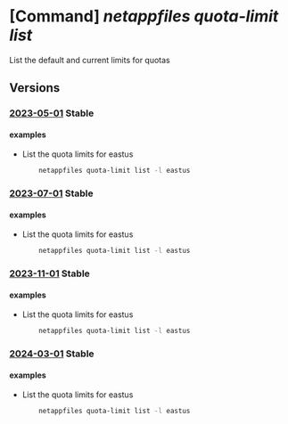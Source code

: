 # [Command] _netappfiles quota-limit list_

List the default and current limits for quotas

## Versions

### [2023-05-01](/Resources/mgmt-plane/L3N1YnNjcmlwdGlvbnMve30vcHJvdmlkZXJzL21pY3Jvc29mdC5uZXRhcHAvbG9jYXRpb25zL3t9L3F1b3RhbGltaXRz/2023-05-01.xml) **Stable**

<!-- mgmt-plane /subscriptions/{}/providers/microsoft.netapp/locations/{}/quotalimits 2023-05-01 -->

#### examples

- List the quota limits for eastus
    ```bash
        netappfiles quota-limit list -l eastus
    ```

### [2023-07-01](/Resources/mgmt-plane/L3N1YnNjcmlwdGlvbnMve30vcHJvdmlkZXJzL21pY3Jvc29mdC5uZXRhcHAvbG9jYXRpb25zL3t9L3F1b3RhbGltaXRz/2023-07-01.xml) **Stable**

<!-- mgmt-plane /subscriptions/{}/providers/microsoft.netapp/locations/{}/quotalimits 2023-07-01 -->

#### examples

- List the quota limits for eastus
    ```bash
        netappfiles quota-limit list -l eastus
    ```

### [2023-11-01](/Resources/mgmt-plane/L3N1YnNjcmlwdGlvbnMve30vcHJvdmlkZXJzL21pY3Jvc29mdC5uZXRhcHAvbG9jYXRpb25zL3t9L3F1b3RhbGltaXRz/2023-11-01.xml) **Stable**

<!-- mgmt-plane /subscriptions/{}/providers/microsoft.netapp/locations/{}/quotalimits 2023-11-01 -->

#### examples

- List the quota limits for eastus
    ```bash
        netappfiles quota-limit list -l eastus
    ```

### [2024-03-01](/Resources/mgmt-plane/L3N1YnNjcmlwdGlvbnMve30vcHJvdmlkZXJzL21pY3Jvc29mdC5uZXRhcHAvbG9jYXRpb25zL3t9L3F1b3RhbGltaXRz/2024-03-01.xml) **Stable**

<!-- mgmt-plane /subscriptions/{}/providers/microsoft.netapp/locations/{}/quotalimits 2024-03-01 -->

#### examples

- List the quota limits for eastus
    ```bash
        netappfiles quota-limit list -l eastus
    ```
